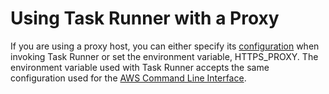 # Using Task Runner with a Proxy<a name="dp-taskrunner-proxy"></a>

If you are using a proxy host, you can either specify its [configuration](https://docs.aws.amazon.com/datapipeline/latest/DeveloperGuide/dp-taskrunner-config-options.html) when invoking Task Runner or set the environment variable, HTTPS\_PROXY\. The environment variable used with Task Runner accepts the same configuration used for the [AWS Command Line Interface](https://docs.aws.amazon.com/cli/latest/userguide/cli-http-proxy.html)\. 